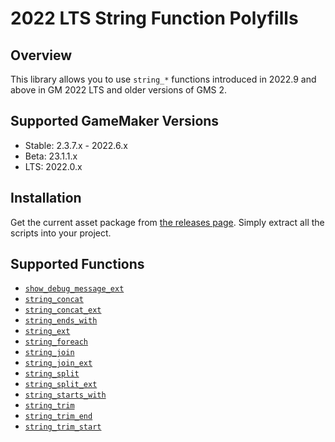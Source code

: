 # 2022 LTS String Function Polyfills

## Overview

This library allows you to use `string_*` functions introduced in 2022.9 and above in GM 2022 LTS and older versions of GMS 2.

## Supported GameMaker Versions

- Stable: 2.3.7.x - 2022.6.x
- Beta: 23.1.1.x
- LTS: 2022.0.x

## Installation

Get the current asset package from [the releases page](https://github.com/dicksonlaw583/LTSStringPolyfill/releases). Simply extract all the scripts into your project.

## Supported Functions

- [`show_debug_message_ext`](https://manual.yoyogames.com/#t=GameMaker_Language%2FGML_Reference%2FStrings%2Fshow_debug_message_ext.htm)
- [`string_concat`](https://manual.yoyogames.com/#t=GameMaker_Language%2FGML_Reference%2FStrings%2Fstring_concat.htm)
- [`string_concat_ext`](https://manual.yoyogames.com/#t=GameMaker_Language%2FGML_Reference%2FStrings%2Fstring_concat_ext.htm)
- [`string_ends_with`](https://manual.yoyogames.com/#t=GameMaker_Language%2FGML_Reference%2FStrings%2Fstring_ends_with.htm)
- [`string_ext`](https://manual.yoyogames.com/#t=GameMaker_Language%2FGML_Reference%2FStrings%2Fstring_ext.htm)
- [`string_foreach`](https://manual.yoyogames.com/#t=GameMaker_Language%2FGML_Reference%2FStrings%2Fstring_foreach.htm)
- [`string_join`](https://manual.yoyogames.com/#t=GameMaker_Language%2FGML_Reference%2FStrings%2Fstring_join.htm)
- [`string_join_ext`](https://manual.yoyogames.com/#t=GameMaker_Language%2FGML_Reference%2FStrings%2Fstring_join_ext.htm)
- [`string_split`](https://manual.yoyogames.com/#t=GameMaker_Language%2FGML_Reference%2FStrings%2Fstring_split.htm)
- [`string_split_ext`](https://manual.yoyogames.com/#t=GameMaker_Language%2FGML_Reference%2FStrings%2Fstring_split_ext.htm)
- [`string_starts_with`](https://manual.yoyogames.com/#t=GameMaker_Language%2FGML_Reference%2FStrings%2Fstring_starts_with.htm)
- [`string_trim`](https://manual.yoyogames.com/#t=GameMaker_Language%2FGML_Reference%2FStrings%2Fstring_trim.htm)
- [`string_trim_end`](https://manual.yoyogames.com/#t=GameMaker_Language%2FGML_Reference%2FStrings%2Fstring_trim_end.htm)
- [`string_trim_start`](https://manual.yoyogames.com/#t=GameMaker_Language%2FGML_Reference%2FStrings%2Fstring_trim_start.htm)
